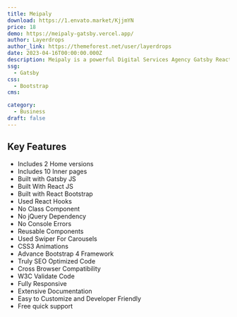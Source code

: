 ```yaml
---
title: Meipaly
download: https://1.envato.market/KjjmYN
price: 18
demo: https://meipaly-gatsby.vercel.app/
author: Layerdrops
author_link: https://themeforest.net/user/layerdrops
date: 2023-04-16T00:00:00.000Z
description: Meipaly is a powerful Digital Services Agency Gatsby React Template.
ssg:
  - Gatsby
css:
  - Bootstrap
cms:

category:
  - Business
draft: false
---
```


## Key Features

- Includes 2 Home versions
- Includes 10 Inner pages
- Built with Gatsby JS
- Built With React JS
- Built with React Bootstrap
- Used React Hooks
- No Class Component
- No jQuery Dependency
- No Console Errors
- Reusable Components
- Used Swiper For Carousels
- CSS3 Animations
- Advance Bootstrap 4 Framework
- Truly SEO Optimized Code
- Cross Browser Compatibility
- W3C Validate Code
- Fully Responsive
- Extensive Documentation
- Easy to Customize and Developer Friendly
- Free quick support
